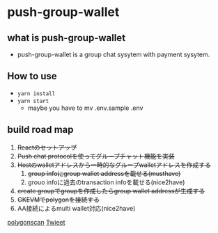 # push-group-wallet
## what is push-group-wallet
- push-group-wallet is a group chat sysytem with payment sysytem.

## How to use
- `yarn install`
- `yarn start`
	- maybe you have to mv .env.sample .env

## build road map
1. ~~Reactのセットアップ~~
1. ~~Push chat protocolを使ってグループチャット機能を実装~~
1. ~~Hostのwalletアドレスから一時的なグループwalletアドレスを作成する~~
	1. ~~group infoにgroup wallet addressを載せる(musthave)~~
	1. grouo infoに過去のtransaction infoを載せる(nice2have)
1. ~~create groupでgroupを作成したらgroup wallet addressが生成する~~
1. ~~GKEVMでpolygonを接続する~~
1. AA接続によるmulti wallet対応(nice2have)

[polygonscan](https://testnet-zkevm.polygonscan.com/address/0x92cBb9699667cCd685167e4C72d1c6718155be8A)
[Twieet](https://twitter.com/sora_grayscale/status/1647352202665795584?s=20)

